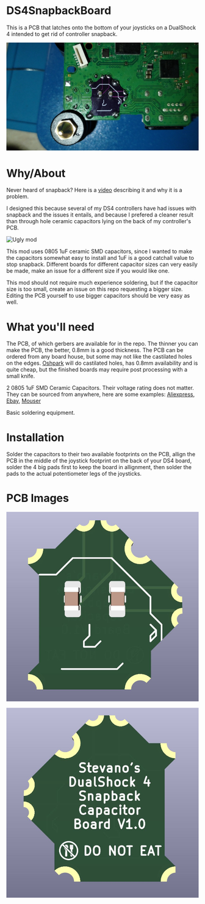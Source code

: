 # DS4SnapbackBoard

This is a PCB that latches onto the bottom of your joysticks on a DualShock 4 intended to get rid of controller snapback.

![Installed mod](images/finished.jpg)

# Why/About

Never heard of snapback? Here is a [video](https://www.youtube.com/watch?v=O4rigBTxgPM) describing it and why it is a problem.

I designed this because several of my DS4 controllers have had issues with snapback and the issues it entails, and because I prefered a cleaner result than through hole ceramic capacitors lying on the back of my controller's PCB.

![Ugly mod](images/ugly.jpg)

This mod uses 0805 1uF ceramic SMD capacitors, since I wanted to make the capacitors somewhat easy to install and 1uF is a good catchall value to stop snapback. Different boards for different capacitor sizes can very easily be made, make an issue for a different size if you would like one.

This mod should not require much experience soldering, but if the capacitor size is too small, create an issue on this repo requesting a bigger size. Editing the PCB yourself to use bigger capacitors should be very easy as well.

# What you'll need

The PCB, of which gerbers are available for in the repo. The thinner you can make the PCB, the better, 0.8mm is a good thickness. The PCB can be ordered from any board house, but some may not like the castilated holes on the edges. [Oshpark](https://oshpark.com/#services) will do castilated holes, has 0.8mm availability and is quite cheap, but the finished boards may require post processing with a small knife.

2 0805 1uF SMD Ceramic Capacitors. Their voltage rating does not matter. They can be sourced from anywhere, here are some examples: [Aliexpress](https://www.aliexpress.us/item/2251832778239041.html), [Ebay](https://www.ebay.com/itm/195680390537), [Mouser](https://www.mouser.com/ProductDetail/Samsung-Electro-Mechanics/CL21B105KPFNNNE?qs=349EhDEZ59rb3V94UrmRdQ%3D%3D)

Basic soldering equipment.

# Installation

Solder the capacitors to their two available footprints on the PCB, allign the PCB in the middle of the joystick footprint on the back of your DS4 board, solder the 4 big pads first to keep the board in allignment, then solder the pads to the actual potentiometer legs of the joysticks.

# PCB Images

![PCB Front](images/front.jpg)

![PCB Back](images/back.jpg)